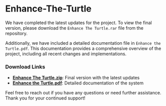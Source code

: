 # Enhance-The-Turtle

We have completed the latest updates for the project. To view the final version, please download the `Enhance The Turtle.rar` file from the repository.

Additionally, we have included a detailed documentation file in `Enhance the Turtle.pdf`. This documentation provides a comprehensive overview of the project, including all recent changes and implementations.

### Download Links

- **[Enhance The Turtle.zip](https://github.com/christina2003/Enhance-The-Turtle/blob/main/Enhance%20The%20Turtle.rar)**: Final version with the latest updates
- **[Enhance the Turtle.pdf](https://github.com/christina2003/Enhance-The-Turtle/blob/main/Enhance%20The%20Turtle%20Documentation.pdf)**: Detailed documentation of the system

Feel free to reach out if you have any questions or need further assistance. Thank you for your continued support! 
